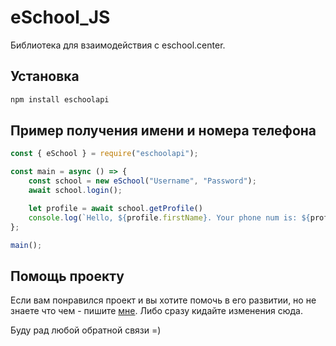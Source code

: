 # eSchool_JS
Библиотека для взаимодействия с eschool.center.

## Установка
```bash
npm install eschoolapi
```

## Пример получения имени и номера телефона
```js
const { eSchool } = require("eschoolapi");

const main = async () => {
    const school = new eSchool("Username", "Password");
    await school.login();

    let profile = await school.getProfile()
    console.log(`Hello, ${profile.firstName}. Your phone num is: ${profile.phoneMob}`)
};

main();
```

## Помощь проекту
Если вам понравился проект и вы хотите помочь в его развитии, но не знаете что чем - пишите [мне](https://t.me/mikhaillav). Либо сразу кидайте изменения сюда. 

Буду рад любой обратной связи =)
